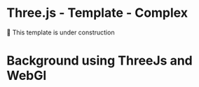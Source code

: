 # Three.js - Template - Complex

🚧 This template is under construction

# Background using ThreeJs and WebGl
